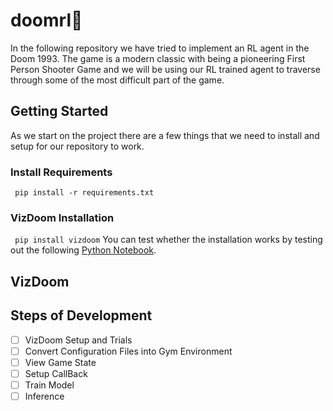 # doomrl🔫
In the following repository we have tried to implement an RL agent in the Doom 1993. The game is a modern classic with being a pioneering First Person Shooter Game and we will be using our RL trained agent to traverse through some of the most difficult part of the game.
## Getting Started
As we start on the project there are a few things that we need to install and setup for our repository to work.
### Install Requirements
``` pip install -r requirements.txt```
### VizDoom Installation
``` pip install vizdoom```
You can test whether the installation works by testing out the following [Python Notebook](vizdoom_demo.ipynb).
## VizDoom
## Steps of Development
- [ ] VizDoom Setup and Trials
- [ ] Convert Configuration Files into Gym Environment
- [ ] View Game State
- [ ] Setup CallBack
- [ ] Train Model
- [ ] Inference
